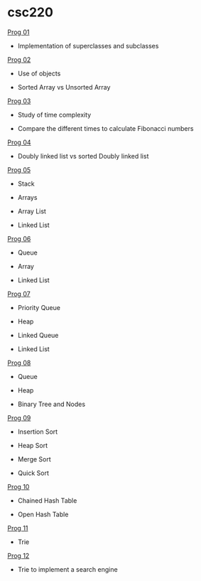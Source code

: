# csc220
[Prog 01](https://github.com/ange-mwang/CSC220/tree/main/prog01)

- Implementation of superclasses and subclasses 

[Prog 02](https://github.com/ange-mwang/CSC220/tree/main/prog02)

- Use of objects 

- Sorted Array vs Unsorted Array

[Prog 03](https://github.com/ange-mwang/CSC220/tree/main/prog03)

- Study of time complexity

- Compare the different times to calculate Fibonacci numbers 

[Prog 04](https://github.com/ange-mwang/CSC220/tree/main/prog04)

- Doubly linked list vs sorted Doubly linked list

[Prog 05](https://github.com/ange-mwang/CSC220/tree/main/prog05)

- Stack

- Arrays

- Array List

- Linked List

[Prog 06](https://github.com/ange-mwang/CSC220/tree/main/prog06)

- Queue

- Array

- Linked List

[Prog 07](https://github.com/ange-mwang/CSC220/tree/main/prog07)

- Priority Queue

- Heap

- Linked Queue

- Linked List

[Prog 08](https://github.com/ange-mwang/CSC220/tree/main/prog08)

- Queue

- Heap

- Binary Tree and Nodes

[Prog 09](https://github.com/ange-mwang/CSC220/tree/main/prog09)

- Insertion Sort 

- Heap Sort 

- Merge Sort 

- Quick Sort 

[Prog 10](https://github.com/ange-mwang/CSC220/tree/main/prog10)

- Chained Hash Table

- Open Hash Table 

[Prog 11](https://github.com/ange-mwang/CSC220/tree/main/prog11)

- Trie 

[Prog 12](https://github.com/ange-mwang/CSC220/tree/main/prog12)

- Trie to implement a search engine 

